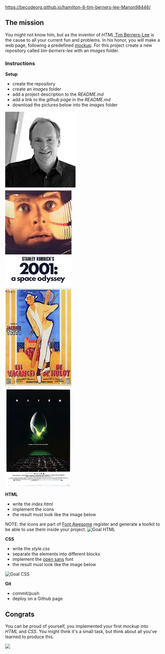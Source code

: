 https://becodeorg.github.io/hamilton-8-tim-berners-lee-Manon98446/

## The mission

You might not know him, but as the inventor of *HTML*,[Tim Berners-Lee](https://en.wikipedia.org/wiki/Tim_Berners-Lee)
is the cause to all your current fun and problems. In his honor, you will make a
web page, following a predefined [mockup](https://en.wikipedia.org/wiki/Mockup). For this project create a new
repository called _tim-berners-lee_ with an _images_ folder.

### Instructions

**Setup**
* create the repository
* create an _images_ folder
* add a project description to the _README.md_
* add a link to the *github page* in the _README.md_
* download the pictures below into the _images_ folder

![Tim Berners-Lee](./images/tim_berners_lee.jpg)  
![Space Odyssey](./images/space_odyssey.jpg)  
![Monsieur Hulot](./images/mister_hulot.jpg)  
![Alien](./images/alien.jpg)

**HTML**
* write the _index.html_
* implement the icons
* the result must look like the image below

NOTE: the icons are part of [Font Awesome](https://fontawesome.com/) register and generate a toolkit to be able to use them inside your project.
![Goal HTML](./images/goal-html.png)

**CSS**
* write the _style.css_
* separate the elements into different blocks
* implement the [open sans](https://fonts.google.com/specimen/Open+Sans) font
* the result must look like the image below

![Goal CSS](./images/goal-css.png)

**Git**
* commit/push
* deploy on a Github page


## Congrats

You can be proud of yourself, you implemented your first *mockup* into *HTML*
and *CSS*. You might think it's a small task, but think about all you've learned
to produce this.


![](https://media.giphy.com/media/d20PG6M6SAFqtmce9r/giphy.gif)
